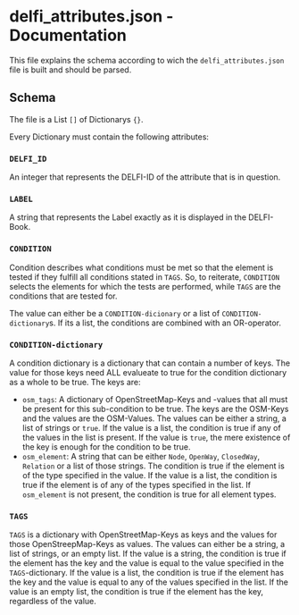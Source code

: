 # delfi_attributes.json - Documentation

This file explains the schema according to wich the `delfi_attributes.json` file is built and should be parsed.

## Schema

The file is a List `[]` of Dictionarys `{}`. 

Every Dictionary must contain the following attributes:

### `DELFI_ID`

An integer that represents the DELFI-ID of the attribute that is in question. 


### `LABEL`

A string that represents the Label exactly as it is displayed in the DELFI-Book.

### `CONDITION`

Condition describes what conditions must be met so that the element is tested if they fulfill all conditions stated in `TAGS`. So, to reiterate, `CONDITION` selects the elements for which the tests are performed, while `TAGS` are the conditions that are tested for.

The value can either be a `CONDITION-dicionary` or a list of `CONDITION-dictionary`s. If its a list, the conditions are combined with an OR-operator.


### `CONDITION-dictionary`

A condition dictionary is a dictionary that can contain a number of keys. The value for those keys need ALL evalueate to true for the condition dictionary as a whole to be true. The keys are:
* `osm_tags`: A dictionary of OpenStreetMap-Keys and -values that all must be present for this sub-condition to be true. The keys are the OSM-Keys and the values are the OSM-Values. The values can be either a string, a list of strings or `true`. If the value is a list, the condition is true if any of the values in the list is present. If the value is `true`, the mere existence of the key is enough for the condition to be true.
* `osm_element`: A string that can be either `Node`, `OpenWay`, `ClosedWay`, `Relation` or a list of those strings. The condition is true if the element is of the type specified in the value. If the value is a list, the condition is true if the element is of any of the types specified in the list. If `osm_element` is not present, the condition is true for all element types.

### `TAGS`

`TAGS` is a dictionary with OpenStreetMap-Keys as keys and the values for those OpenStreepMap-Keys as values. The values can either be a string, a list of strings, or an empty list. If the value is a string, the condition is true if the element has the key and the value is equal to the value specified in the `TAGS`-dictionary. If the value is a list, the condition is true if the element has the key and the value is equal to any of the values specified in the list. If the value is an empty list, the condition is true if the element has the key, regardless of the value.
